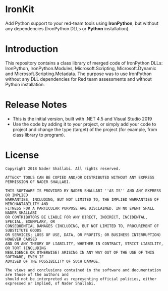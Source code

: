 # IronKit

Add Python support to your red-team tools using **IronPython**, but without any dependencies (IronPython DLLs or **Python** installation).

# Introduction

This repository contains a class library of merged code of IronPython DLLs: IronPython, IronPython.Modules, Microsoft.Scripting, Microsoft.Dynamic and Microsoft.Scripting.Metadata. The purpose was to use IronPython without any DLL dependencies for Red team assessments and without Python installation.

# Release Notes

-   This is the initial version, built with .NET 4.5 and Visual Studio 2019
-   Use the code by adding it to your project, or simply add your code to project and change the type (target) of the project (for example, from class library to program).

# License

```
Copyright 2018 Nader Shallabi. All rights reserved. 

ATT&CK™ TOOLS CAN BE COPIED AND/OR DISTRIBUTED WITHOUT ANY EXPRESS PERMISSION OF NADER SHALLABI.

THIS SOFTWARE IS PROVIDED BY NADER SHALLABI ''AS IS'' AND ANY EXPRESS OR IMPLIED
WARRANTIES, INCLUDING, BUT NOT LIMITED TO, THE IMPLIED WARRANTIES OF MERCHANTABILITY AND
FITNESS FOR A PARTICULAR PURPOSE ARE DISCLAIMED. IN NO EVENT SHALL NADER SHALLABI
OR CONTRIBUTORS BE LIABLE FOR ANY DIRECT, INDIRECT, INCIDENTAL, SPECIAL, EXEMPLARY, OR
CONSEQUENTIAL DAMAGES (INCLUDING, BUT NOT LIMITED TO, PROCUREMENT OF SUBSTITUTE GOODS
OR SERVICES; LOSS OF USE, DATA, OR PROFITS; OR BUSINESS INTERRUPTION) HOWEVER CAUSED
AND ON ANY THEORY OF LIABILITY, WHETHER IN CONTRACT, STRICT LIABILITY, OR TORT (INCLUDING
NEGLIGENCE OR OTHERWISE) ARISING IN ANY WAY OUT OF THE USE OF THIS SOFTWARE, EVEN IF
ADVISED OF THE POSSIBILITY OF SUCH DAMAGE.

The views and conclusions contained in the software and documentation are those of the authors and
should not be interpreted as representing official policies, either expressed or implied, of Nader Shallabi.
```
